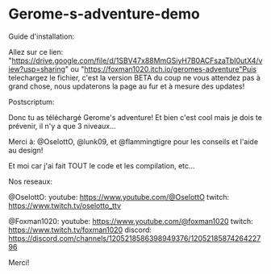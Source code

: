 # Gerome-s-adventure-demo
Guide d'installation:

Allez sur ce lien: "https://drive.google.com/file/d/1SBV47x88MmGSiyH7B0ACFszaTbI0utX4/view?usp=sharing" ou "https://foxman1020.itch.io/geromes-adventure"Puis telechargez le fichier, c'est la version BETA du coup ne vous attendez pas à grand chose, nous updaterons la page au fur et à mesure des updates!

Postscriptum:

Donc tu as téléchargé Gerome's adventure! Et bien c'est cool mais je dois te prévenir, il n'y a que 3 niveaux...

Merci à: @OselottO, @lunk09, et @flammingtigre pour les conseils et l'aide au design!

Et moi car j'ai fait TOUT le code et les compilation, etc...

Nos reseaux:

@OselottO: youtube: https://www.youtube.com/@OselottO twitch: https://www.twitch.tv/oselotto_ttv

@Foxman1020: youtube: https://www.youtube.com/@foxman1020 twitch: https://www.twitch.tv/foxman1020 discord: https://discord.com/channels/1205218586398949376/1205218587426422796

Merci!
